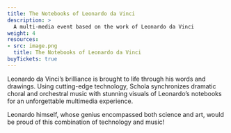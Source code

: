 ```yaml
---
title: The Notebooks of Leonardo da Vinci
description: >
  A multi-media event based on the work of Leonardo da Vinci
weight: 4
resources:
- src: image.png
  title: The Notebooks of Leonardo da Vinci
buyTickets: true
---
```


Leonardo da Vinci&rsquo;s brilliance is brought to life through his words and drawings. 
Using cutting-edge technology, Schola synchronizes dramatic choral and orchestral music 
with stunning visuals of Leonardo&rsquo;s notebooks
for an unforgettable multimedia experience.

Leonardo himself, whose genius encompassed both science and art, 
would be proud of this combination of technology and music!

